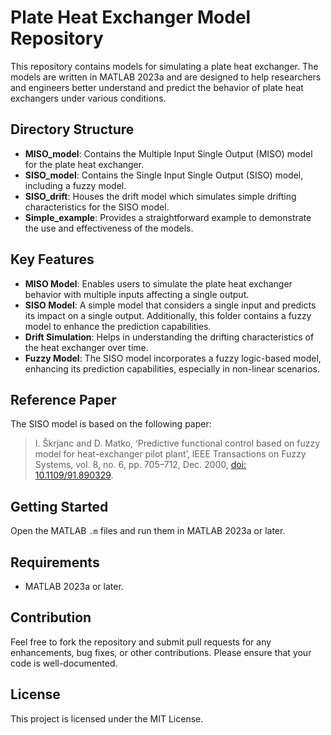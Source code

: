 # Plate Heat Exchanger Model Repository

This repository contains models for simulating a plate heat exchanger. The models are written in MATLAB 2023a and are designed to help researchers and engineers better understand and predict the behavior of plate heat exchangers under various conditions.

## Directory Structure

- **MISO_model**: Contains the Multiple Input Single Output (MISO) model for the plate heat exchanger.
- **SISO_model**: Contains the Single Input Single Output (SISO) model, including a fuzzy model.
- **SISO_drift**: Houses the drift model which simulates simple drifting characteristics for the SISO model.
- **Simple_example**: Provides a straightforward example to demonstrate the use and effectiveness of the models.

## Key Features

- **MISO Model**: Enables users to simulate the plate heat exchanger behavior with multiple inputs affecting a single output.
- **SISO Model**: A simple model that considers a single input and predicts its impact on a single output. Additionally, this folder contains a fuzzy model to enhance the prediction capabilities.
- **Drift Simulation**: Helps in understanding the drifting characteristics of the heat exchanger over time.
- **Fuzzy Model**: The SISO model incorporates a fuzzy logic-based model, enhancing its prediction capabilities, especially in non-linear scenarios.

## Reference Paper

The SISO model is based on the following paper:

> I. Škrjanc and D. Matko, ‘Predictive functional control based on fuzzy model for heat-exchanger pilot plant’, IEEE Transactions on Fuzzy Systems, vol. 8, no. 6, pp. 705–712, Dec. 2000, [doi: 10.1109/91.890329](https://doi.org/10.1109/91.890329).

## Getting Started

Open the MATLAB `.m` files and run them in MATLAB 2023a or later.

## Requirements

- MATLAB 2023a or later.

## Contribution

Feel free to fork the repository and submit pull requests for any enhancements, bug fixes, or other contributions. Please ensure that your code is well-documented.

## License

This project is licensed under the MIT License. 
